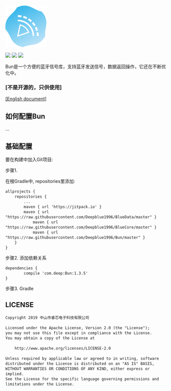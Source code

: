 ![Image text](https://raw.githubusercontent.com/Deepblue1996/Bun/master/tool/ic_bluetooth.png)

<a href="http://developer.android.com/index.html"><img src="https://img.shields.io/badge/platform-android-green.svg"></a>
[![](https://jitpack.io/v/Deepblue1996/Bun.svg)](https://jitpack.io/#Deepblue1996/Bun)
<a href="https://www.apache.org/licenses/LICENSE-2.0"><img src="https://img.shields.io/badge/license-apache-green.svg"></a>

Bun是一个方便的蓝牙信号库，支持蓝牙发送信号，数据返回操作，它还在不断优化中。

### [不是开源的，只供使用]

[[English document]](https://github.com/Deepblue1996/Bun/blob/master/README.md)

## 如何配置Bun

...

## 基础配置

要在构建中加入Git项目:

步骤1.

在根Gradle中, repositories里添加:

	allprojects {
		repositories {
			...
			maven { url 'https://jitpack.io' }
      		maven { url "https://raw.githubusercontent.com/Deepblue1996/BlueData/master" }
        		maven { url "https://raw.githubusercontent.com/Deepblue1996/BlueCore/master" }
        		maven { url "https://raw.githubusercontent.com/Deepblue1996/Bun/master" }
		}
	}

步骤2. 添加依赖关系

	dependencies {
	        compile 'com.deep:Bun:1.3.5'
	}

步骤3. Gradle

## LICENSE

<pre><code>Copyright 2019 中山市睿芯电子科技有限公司

Licensed under the Apache License, Version 2.0 (the "License");
you may not use this file except in compliance with the License.
You may obtain a copy of the License at

    http://www.apache.org/licenses/LICENSE-2.0

Unless required by applicable law or agreed to in writing, software
distributed under the License is distributed on an "AS IS" BASIS,
WITHOUT WARRANTIES OR CONDITIONS OF ANY KIND, either express or implied.
See the License for the specific language governing permissions and
limitations under the License.
</code></pre>
